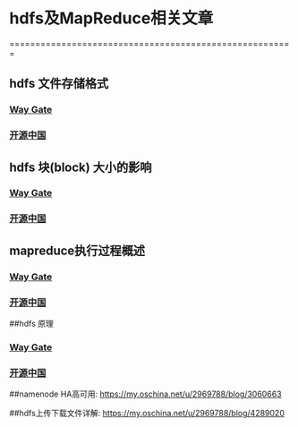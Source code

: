 # hdfs及MapReduce相关文章    
=======================================================    
## hdfs 文件存储格式  
### [Way Gate](/fileAndStore.md)      
### [开源中国](https://my.oschina.net/u/2969788/blog/2875351)    

## hdfs 块(block) 大小的影响 
### [Way Gate](/block.md)      
### [开源中国](https://my.oschina.net/u/2969788/blog/2873733)   

## mapreduce执行过程概述
### [Way Gate](/mapReduce.md)      
### [开源中国](https://my.oschina.net/u/2969788/blog/874649)   
  
##hdfs 原理
### [Way Gate](/hdfsDetail.md)      
### [开源中国](https://my.oschina.net/u/2969788/blog/869403 )   
  
##namenode HA高可用: https://my.oschina.net/u/2969788/blog/3060663 
 
##hdfs上传下载文件详解: https://my.oschina.net/u/2969788/blog/4289020 
